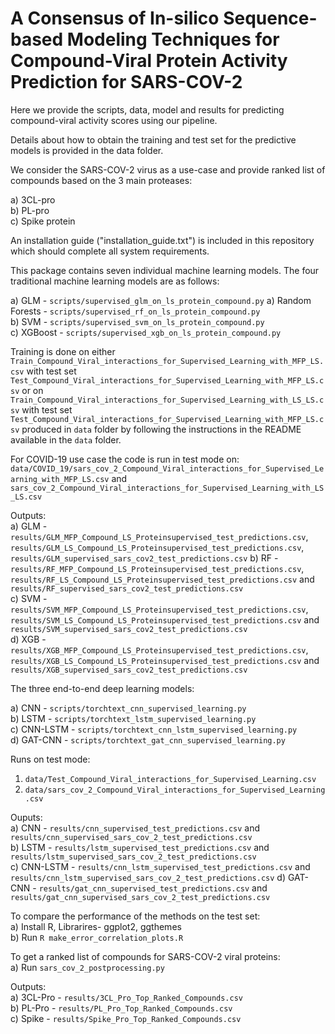 # A Consensus of In-silico Sequence-based Modeling Techniques for Compound-Viral Protein Activity Prediction for SARS-COV-2  

Here we provide the scripts, data, model and results for predicting compound-viral activity scores using our pipeline.

Details about how to obtain the training and test set for the predictive models is provided in the data folder.

We consider the SARS-COV-2 virus as a use-case and provide ranked list of compounds based on the 3 main proteases:

a) 3CL-pro  
b) PL-pro  
c) Spike protein  


An installation guide ("installation_guide.txt") is included in this repository which should complete all system requirements. 


This package contains seven individual machine learning models. The four traditional machine learning models are as follows:

a) GLM - `scripts/supervised_glm_on_ls_protein_compound.py`
a) Random Forests - `scripts/supervised_rf_on_ls_protein_compound.py`  
b) SVM - `scripts/supervised_svm_on_ls_protein_compound.py`  
c) XGBoost - `scripts/supervised_xgb_on_ls_protein_compound.py`

Training is done on either `Train_Compound_Viral_interactions_for_Supervised_Learning_with_MFP_LS.csv` with test set `Test_Compound_Viral_interactions_for_Supervised_Learning_with_MFP_LS.csv` or on `Train_Compound_Viral_interactions_for_Supervised_Learning_with_LS_LS.csv` with test set `Test_Compound_Viral_interactions_for_Supervised_Learning_with_MFP_LS.csv` produced in `data` folder by following the instructions in the README available in the `data` folder.

For COVID-19 use case the code is run in test mode on: `data/COVID_19/sars_cov_2_Compound_Viral_interactions_for_Supervised_Learning_with_MFP_LS.csv` and `sars_cov_2_Compound_Viral_interactions_for_Supervised_Learning_with_LS_LS.csv`

Outputs:  
a) GLM - `results/GLM_MFP_Compound_LS_Proteinsupervised_test_predictions.csv`, `results/GLM_LS_Compound_LS_Proteinsupervised_test_predictions.csv`, `results/GLM_supervised_sars_cov2_test_predictions.csv`
b) RF - `results/RF_MFP_Compound_LS_Proteinsupervised_test_predictions.csv`, `results/RF_LS_Compound_LS_Proteinsupervised_test_predictions.csv` and `results/RF_supervised_sars_cov2_test_predictions.csv`  
c) SVM - `results/SVM_MFP_Compound_LS_Proteinsupervised_test_predictions.csv`, `results/SVM_LS_Compound_LS_Proteinsupervised_test_predictions.csv` and `results/SVM_supervised_sars_cov2_test_predictions.csv`  
d) XGB - `results/XGB_MFP_Compound_LS_Proteinsupervised_test_predictions.csv`, `results/XGB_LS_Compound_LS_Proteinsupervised_test_predictions.csv` and `results/XGB_supervised_sars_cov2_test_predictions.csv`   


The three end-to-end deep learning models:  

a) CNN - `scripts/torchtext_cnn_supervised_learning.py`  
b) LSTM - `scripts/torchtext_lstm_supervised_learning.py`  
c) CNN-LSTM - `scripts/torchtext_cnn_lstm_supervised_learning.py`  
d) GAT-CNN  - `scripts/torchtext_gat_cnn_supervised_learning.py`

Runs on test mode:  
1. `data/Test_Compound_Viral_interactions_for_Supervised_Learning.csv`  
2. `data/sars_cov_2_Compound_Viral_interactions_for_Supervised_Learning.csv`

Ouputs:  
a) CNN - `results/cnn_supervised_test_predictions.csv` and `results/cnn_supervised_sars_cov_2_test_predictions.csv`  
b) LSTM - `results/lstm_supervised_test_predictions.csv` and `results/lstm_supervised_sars_cov_2_test_predictions.csv`  
c) CNN-LSTM - `results/cnn_lstm_supervised_test_predictions.csv` and `results/cnn_lstm_supervised_sars_cov_2_test_predictions.csv`
d) GAT-CNN - `results/gat_cnn_supervised_test_predictions.csv` and `results/gat_cnn_supervised_sars_cov_2_test_predictions.csv`


To compare the performance of the methods on the test set:  
a) Install R, Librarires- ggplot2, ggthemes  
b) Run `R make_error_correlation_plots.R`  


To get a ranked list of compounds for SARS-COV-2 viral proteins:   
a) Run `sars_cov_2_postprocessing.py`

Outputs:  
a) 3CL-Pro - `results/3CL_Pro_Top_Ranked_Compounds.csv`  
b) PL-Pro - `results/PL_Pro_Top_Ranked_Compounds.csv`  
c) Spike  - `results/Spike_Pro_Top_Ranked_Compounds.csv`  
